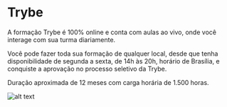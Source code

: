 # Trybe
A formação Trybe é 100% online e conta com aulas ao vivo, onde você interage com sua turma diariamente.

Você pode fazer toda sua formação de qualquer local, desde que tenha disponibilidade de segunda a sexta, de 14h às 20h, horário de Brasília, e conquiste a aprovação no processo seletivo da Trybe.

Duração aproximada de 12 meses com carga horária de 1.500 horas.

![alt text](https://uploads-ssl.webflow.com/5dbd9ce75ad64f24b67f0932/5dbdd9165ad64f5e29811c52_BRAND3-p-500.png)
